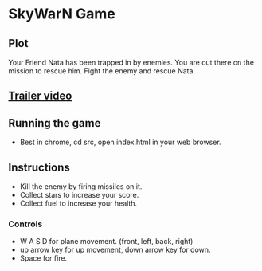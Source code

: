 # SkyWarN Game


## Plot
Your Friend Nata has been trapped in by enemies. You are out there on the mission to rescue him. 
Fight the enemy and rescue Nata.

## [Trailer video](https://youtu.be/0tGeqDiBk9k)

## Running the game
* Best in chrome, cd src, open index.html in your web browser.

## Instructions
 * Kill the enemy by firing missiles on it.
 * Collect stars to increase your score.
 * Collect fuel to increase your health.

### Controls
 * W A S D for plane movement. (front, left, back, right)
 * up arrow key for up movement, down arrow key for down.
 * Space for fire.









